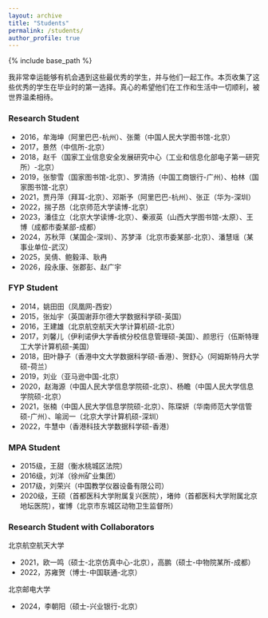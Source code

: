 ```yaml
---
layout: archive
title: "Students"
permalink: /students/
author_profile: true
---
```


{% include base_path %}

我非常幸运能够有机会遇到这些最优秀的学生，并与他们一起工作。本页收集了这些优秀的学生在毕业时的第一选择。真心的希望他们在工作和生活中一切顺利，被世界温柔相待。


### Research Student
* 2016，牟海坤（阿里巴巴-杭州）、张薷（中国人民大学图书馆-北京）
* 2017，景然（中信所-北京）
* 2018，赵千（国家工业信息安全发展研究中心（工业和信息化部电子第一研究所）-北京）
* 2019，张黎雪（国家图书馆-北京）、罗清扬（中国工商银行-广州）、柏林（国家图书馆-北京）
* 2021，贾丹萍（拜耳-北京）、邓斯予（阿里巴巴-杭州）、张正（华为-深圳）
* 2022，揣子昂（北京师范大学读博-北京）
* 2023，潘佳立（北京大学读博-北京）、秦淑英（山西大学图书馆-太原）、王博（成都市委某部-成都）
* 2024，苏秋萍（某国企-深圳）、苏梦泽（北京市委某部-北京）、潘慧瑶（某事业单位-武汉）
* 2025，吴倩、鲍毅泽、耿冉
* 2026，段永康、张郡彭、赵广宇

### FYP Student
* 2014，姚田田（凤凰网-西安）
* 2015，张灿宇（英国谢菲尔德大学数据科学硕-英国）
* 2016，王建雄（北京航空航天大学计算机硕-北京）
* 2017，刘馨儿（伊利诺伊大学香槟分校信息管理硕-美国）、颜思行（伍斯特理工大学计算机硕-美国）
* 2018，田叶静子（香港中文大学数据科学硕-香港）、贺舒心（阿姆斯特丹大学硕-荷兰）
* 2019，刘业（亚马逊中国-北京）
* 2020，赵海源（中国人民大学信息学院硕-北京）、杨瞻（中国人民大学信息学院硕-北京）
* 2021，张楠（中国人民大学信息学院硕-北京）、陈琛妍（华南师范大学信管硕-广州）、喻润一（北京大学计算机硕-深圳）
* 2022，牛慧中（香港科技大学数据科学硕-香港）

### MPA Student
* 2015级，王甜（衡水桃城区法院）
* 2016级，刘洋（徐州矿业集团）
* 2017级，刘荣兴（中国教学仪器设备有限公司）
* 2020级，王硕（首都医科大学附属复兴医院），堵帅（首都医科大学附属北京地坛医院），崔博（北京市东城区动物卫生监督所）

### Research Student with Collaborators
北京航空航天大学

* 2021，欧一鸣（硕士-北京仿真中心-北京），高鹏（硕士-中物院某所-成都）
* 2022，苏雍贺（博士-中国联通-北京）


北京邮电大学

* 2024，李朝阳（硕士-兴业银行-北京）

